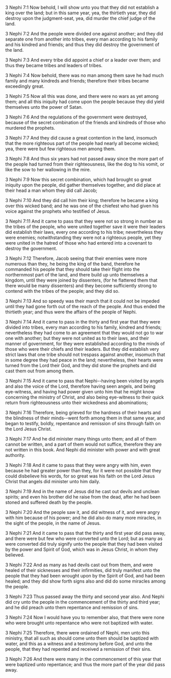 3 Nephi 7:1 Now behold, I will show unto you that they did not establish
a king over the land; but in this same year, yea, the thirtieth year,
they did destroy upon the judgment-seat, yea, did murder the chief judge
of the land.

3 Nephi 7:2 And the people were divided one against another; and they
did separate one from another into tribes, every man according to his
family and his kindred and friends; and thus they did destroy the
government of the land.

3 Nephi 7:3 And every tribe did appoint a chief or a leader over them;
and thus they became tribes and leaders of tribes.

3 Nephi 7:4 Now behold, there was no man among them save he had much
family and many kindreds and friends; therefore their tribes became
exceedingly great.

3 Nephi 7:5 Now all this was done, and there were no wars as yet among
them; and all this iniquity had come upon the people because they did
yield themselves unto the power of Satan.

3 Nephi 7:6 And the regulations of the government were destroyed,
because of the secret combination of the friends and kindreds of those
who murdered the prophets.

3 Nephi 7:7 And they did cause a great contention in the land, insomuch
that the more righteous part of the people had nearly all become wicked;
yea, there were but few righteous men among them.

3 Nephi 7:8 And thus six years had not passed away since the more part
of the people had turned from their righteousness, like the dog to his
vomit, or like the sow to her wallowing in the mire.

3 Nephi 7:9 Now this secret combination, which had brought so great
iniquity upon the people, did gather themselves together, and did place
at their head a man whom they did call Jacob;

3 Nephi 7:10 And they did call him their king; therefore he became a
king over this wicked band; and he was one of the chiefest who had given
his voice against the prophets who testified of Jesus.

3 Nephi 7:11 And it came to pass that they were not so strong in number
as the tribes of the people, who were united together save it were their
leaders did establish their laws, every one according to his tribe;
nevertheless they were enemies; notwithstanding they were not a
righteous people, yet they were united in the hatred of those who had
entered into a covenant to destroy the government.

3 Nephi 7:12 Therefore, Jacob seeing that their enemies were more
numerous than they, he being the king of the band, therefore he
commanded his people that they should take their flight into the
northernmost part of the land, and there build up unto themselves a
kingdom, until they were joined by dissenters, (for he flattered them
that there would be many dissenters) and they become sufficiently strong
to contend with the tribes of the people; and they did so.

3 Nephi 7:13 And so speedy was their march that it could not be impeded
until they had gone forth out of the reach of the people. And thus ended
the thirtieth year; and thus were the affairs of the people of Nephi.

3 Nephi 7:14 And it came to pass in the thirty and first year that they
were divided into tribes, every man according to his family, kindred and
friends; nevertheless they had come to an agreement that they would not
go to war one with another; but they were not united as to their laws,
and their manner of government, for they were established according to
the minds of those who were their chiefs and their leaders. But they did
establish very strict laws that one tribe should not trespass against
another, insomuch that in some degree they had peace in the land;
nevertheless, their hearts were turned from the Lord their God, and they
did stone the prophets and did cast them out from among them.

3 Nephi 7:15 And it came to pass that Nephi--having been visited by
angels and also the voice of the Lord, therefore having seen angels, and
being eye-witness, and having had power given unto him that he might
know concerning the ministry of Christ, and also being eye-witness to
their quick return from righteousness unto their wickedness and
abominations;

3 Nephi 7:16 Therefore, being grieved for the hardness of their hearts
and the blindness of their minds--went forth among them in that same
year, and began to testify, boldly, repentance and remission of sins
through faith on the Lord Jesus Christ.

3 Nephi 7:17 And he did minister many things unto them; and all of them
cannot be written, and a part of them would not suffice, therefore they
are not written in this book. And Nephi did minister with power and with
great authority.

3 Nephi 7:18 And it came to pass that they were angry with him, even
because he had greater power than they, for it were not possible that
they could disbelieve his words, for so great was his faith on the Lord
Jesus Christ that angels did minister unto him daily.

3 Nephi 7:19 And in the name of Jesus did he cast out devils and unclean
spirits; and even his brother did he raise from the dead, after he had
been stoned and suffered death by the people.

3 Nephi 7:20 And the people saw it, and did witness of it, and were
angry with him because of his power; and he did also do many more
miracles, in the sight of the people, in the name of Jesus.

3 Nephi 7:21 And it came to pass that the thirty and first year did pass
away, and there were but few who were converted unto the Lord; but as
many as were converted did truly signify unto the people that they had
been visited by the power and Spirit of God, which was in Jesus Christ,
in whom they believed.

3 Nephi 7:22 And as many as had devils cast out from them, and were
healed of their sicknesses and their infirmities, did truly manifest
unto the people that they had been wrought upon by the Spirit of God,
and had been healed; and they did show forth signs also and did do some
miracles among the people.

3 Nephi 7:23 Thus passed away the thirty and second year also. And Nephi
did cry unto the people in the commencement of the thirty and third
year; and he did preach unto them repentance and remission of sins.

3 Nephi 7:24 Now I would have you to remember also, that there were none
who were brought unto repentance who were not baptized with water.

3 Nephi 7:25 Therefore, there were ordained of Nephi, men unto this
ministry, that all such as should come unto them should be baptized with
water, and this as a witness and a testimony before God, and unto the
people, that they had repented and received a remission of their sins.

3 Nephi 7:26 And there were many in the commencement of this year that
were baptized unto repentance; and thus the more part of the year did
pass away.
